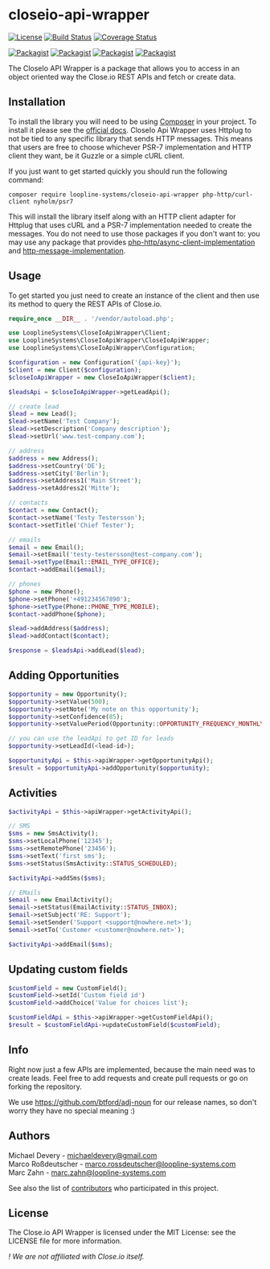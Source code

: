 closeio-api-wrapper
===================

[![License](https://img.shields.io/packagist/l/loopline-systems/closeio-api-wrapper.svg)](http://opensource.org/licenses/MIT)
[![Build Status](http://img.shields.io/travis/loopline-systems/closeio-api-wrapper.svg)](https://travis-ci.org/loopline-systems/closeio-api-wrapper)
[![Coverage Status](https://img.shields.io/coveralls/loopline-systems/closeio-api-wrapper.svg)](https://coveralls.io/r/loopline-systems/closeio-api-wrapper?branch=master)

[![Packagist](http://img.shields.io/packagist/v/loopline-systems/closeio-api-wrapper.svg)](https://packagist.org/packages/loopline-systems/closeio-api-wrapper)
[![Packagist](http://img.shields.io/packagist/dt/loopline-systems/closeio-api-wrapper.svg)](https://packagist.org/packages/loopline-systems/closeio-api-wrapper)
[![Packagist](http://img.shields.io/packagist/dm/loopline-systems/closeio-api-wrapper.svg)](https://packagist.org/packages/loopline-systems/closeio-api-wrapper)
[![Packagist](http://img.shields.io/packagist/dd/loopline-systems/closeio-api-wrapper.svg)](https://packagist.org/packages/loopline-systems/closeio-api-wrapper)

The CloseIo API Wrapper is a package that allows you to access in an object
oriented way the Close.io REST APIs and fetch or create data.

Installation
------------

To install the library you will need to be using [Composer](https://github.com/composer/composer)
in your project. To install it please see the [official docs](https://getcomposer.org/download/).
CloseIo Api Wrapper uses Httplug to not be tied to any specific library that sends
HTTP messages. This means that users are free to choose whichever PSR-7 implementation
and HTTP client they want, be it Guzzle or a simple cURL client.

If you just want to get started quickly you should run the following command:

`composer require loopline-systems/closeio-api-wrapper php-http/curl-client nyholm/psr7`

This will install the library itself along with an HTTP client adapter for
Httplug that uses cURL and a PSR-7 implementation needed to create the
messages. You do not need to use those packages if you don't want to: you
may use any package that provides [php-http/async-client-implementation](https://packagist.org/providers/php-http/async-client-implementation)
and [http-message-implementation](https://packagist.org/providers/psr/http-message-implementation).

Usage
-----

To get started you just need to create an instance of the client and then use
its method to query the REST APIs of Close.io.

```php
require_once __DIR__ . '/vendor/autoload.php';

use LooplineSystems\CloseIoApiWrapper\Client;
use LooplineSystems\CloseIoApiWrapper\CloseIoApiWrapper;
use LooplineSystems\CloseIoApiWrapper\Configuration;

$configuration = new Configuration('{api-key}');
$client = new Client($configuration);
$closeIoApiWrapper = new CloseIoApiWrapper($client);

$leadsApi = $closeIoApiWrapper->getLeadApi();

// create lead
$lead = new Lead();
$lead->setName('Test Company');
$lead->setDescription('Company description');
$lead->setUrl('www.test-company.com');

// address
$address = new Address();
$address->setCountry('DE');
$address->setCity('Berlin');
$address->setAddress1('Main Street');
$address->setAddress2('Mitte');

// contacts
$contact = new Contact();
$contact->setName('Testy Testersson');
$contact->setTitle('Chief Tester');

// emails
$email = new Email();
$email->setEmail('testy-testersson@test-company.com');
$email->setType(Email::EMAIL_TYPE_OFFICE);
$contact->addEmail($email);

// phones
$phone = new Phone();
$phone->setPhone('+491234567890');
$phone->setType(Phone::PHONE_TYPE_MOBILE);
$contact->addPhone($phone);

$lead->addAddress($address);
$lead->addContact($contact);

$response = $leadsApi->addLead($lead);
```

Adding Opportunities
----------------------

```php
$opportunity = new Opportunity();
$opportunity->setValue(500);
$opportunity->setNote('My note on this opportunity');
$opportunity->setConfidence(85);
$opportunity->setValuePeriod(Opportunity::OPPORTUNITY_FREQUENCY_MONTHLY);

// you can use the leadApi to get ID for leads
$opportunity->setLeadId(<lead-id>);

$opportunityApi = $this->apiWrapper->getOpportunityApi();
$result = $opportunityApi->addOpportunity($opportunity);
```

Activities
----------

```php
$activityApi = $this->apiWrapper->getActivityApi();
```

```php
// SMS
$sms = new SmsActivity();
$sms->setLocalPhone('12345');
$sms->setRemotePhone('23456');
$sms->setText('first sms');
$sms->setStatus(SmsActivity::STATUS_SCHEDULED);

$activityApi->addSms($sms);
```

```php
// EMails
$email = new EmailActivity();
$email->setStatus(EmailActivity::STATUS_INBOX);
$email->setSubject('RE: Support');
$email->setSender('Support <support@nowhere.net>');
$email->setTo('Customer <customer@nowhere.net>');

$activityApi->addEmail($sms);

```

Updating custom fields
----------------------

```php
$customField = new CustomField();
$customField->setId('Custom field id')
$customField->addChoice('Value for choices list');

$customFieldApi = $this->apiWrapper->getCustomFieldApi();
$result = $customFieldApi->updateCustomField($customField);
```

Info
----

Right now just a few APIs are implemented, because the main need was to create
leads. Feel free to add requests and create pull requests or go on forking the
repository.

We use https://github.com/btford/adj-noun for our release names, so don't worry
they have no special meaning :)

Authors
-------

Michael Devery - <michaeldevery@gmail.com><br />
Marco Roßdeutscher - <marco.rossdeutscher@loopline-systems.com><br />
Marc Zahn - <marc.zahn@loopline-systems.com>

See also the list of [contributors](https://github.com/loopline-systems/closeio-api-wrapper/contributors) who participated in this project.

License
-------

The Close.io API Wrapper is licensed under the MIT License: see the LICENSE
file for more information.

*! We are not affiliated with Close.io itself.*
